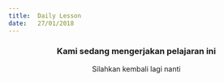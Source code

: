 ```yaml
---
title:  Daily Lesson
date:   27/01/2018
---
```


### <center>Kami sedang mengerjakan pelajaran ini</center>
<center>Silahkan kembali lagi nanti</center>